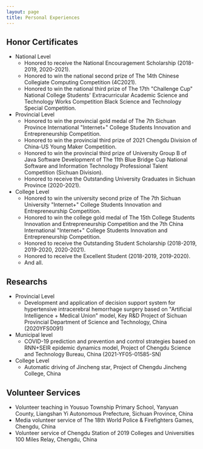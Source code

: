 ```yaml
---
layout: page
title: Personal Experiences
---
```

## Honor Certificates

* National Level
  * Honored to receive the National Encouragement Scholarship (2018-2019, 2020-2021).
  * Honored to win the national second prize of The 14th Chinese Collegiate Computing Competition (4C2021).
  * Honored to win the national third prize of The 17th "Challenge Cup" National College Students' Extracurricular Academic Science and Technology Works Competition Black Science and Technology Special Competition.
* Provincial Level
  * Honored to win the provincial gold medal of The 7th Sichuan Province International "Internet+" College Students Innovation and Entrepreneurship Competition.
  * Honored to win the provincial third prize of 2021 Chengdu Division of China-US Young Maker Competition.
  * Honored to win the provincial third prize of University Group B of Java Software Development of The 11th Blue Bridge Cup National Software and Information Technology Professional Talent Competition (Sichuan Division).
  * Honored to receive the Outstanding University Graduates in Sichuan Province (2020-2021).
* College Level 
  * Honored to win the university second prize of The 7th Sichuan University "Internet+" College Students Innovation and Entrepreneurship Competition.
  * Honored to win the college gold medal of The 15th College Students Innovation and Entrepreneurship Competition and the 7th China International "Internet+" College Students Innovation and Entrepreneurship Competition.
  * Honored to receive the Outstanding Student Scholarship (2018-2019, 2019-2020, 2020-2021).
  * Honored to receive the Excellent Student (2018-2019, 2019-2020).
  * And all.

## Researchs

* Provincial Level
  * Development and application of decision support system for hypertensive intracerebral hemorrhage surgery based on "Artificial Intelligence + Medical Union" model, Key R&D Project of Sichuan Provincial Department of Science and Technology, China (2020YFS0091)
* Municipal level
  * COVID-19 prediction and prevention and control strategies based on RNN+SEIR epidemic dynamics model, Project of Chengdu Science and Technology Bureau, China (2021-YF05-01585-SN)
* College Level
  * Automatic driving of Jincheng star, Project of Chengdu Jincheng College, China

## Volunteer Services

*  Volunteer teaching in Yousuo Township Primary School, Yanyuan County, Liangshan Yi Autonomous Prefecture, Sichuan Province, China
*  Media volunteer service of The 18th World Police & Firefighters Games, Chengdu, China
*  Volunteer service of Chengdu Station of 2019 Colleges and Universities 100 Miles Relay, Chengdu, China
